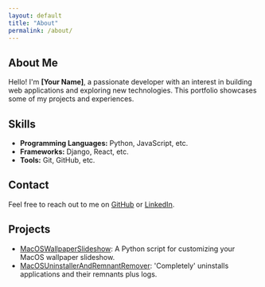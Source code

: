 ```yaml
---
layout: default
title: "About"
permalink: /about/
---
```

## About Me

Hello! I'm **[Your Name]**, a passionate developer with an interest in building web applications and exploring new technologies. This portfolio showcases some of my projects and experiences.

## Skills

- **Programming Languages:** Python, JavaScript, etc.
- **Frameworks:** Django, React, etc.
- **Tools:** Git, GitHub, etc.

## Contact

Feel free to reach out to me on [GitHub](https://github.com/LowerJacksonMound) or [LinkedIn](https://linkedin.com/in/yourprofile).

## Projects

- [MacOSWallpaperSlideshow](https://github.com/LowerJacksonMound/MacOSWallpaperSlideshow): A Python script for customizing your MacOS wallpaper slideshow.
- [MacOSUninstallerAndRemnantRemover](https://github.com/LowerJacksonMound/MacOSUninstallerAndRemnantRemover): 'Completely' uninstalls applications and their remnants plus logs.
